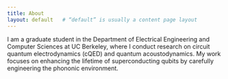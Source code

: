 ```yaml
---
title: About
layout: default   # “default” is usually a content page layout
---
```


I am a graduate student in the Department of Electrical Engineering and Computer Sciences at UC Berkeley, where I conduct research on circuit quantum electrodynamics (cQED) and quantum acoustodynamics. My work focuses on enhancing the lifetime of superconducting qubits by carefully engineering the phononic environment.
